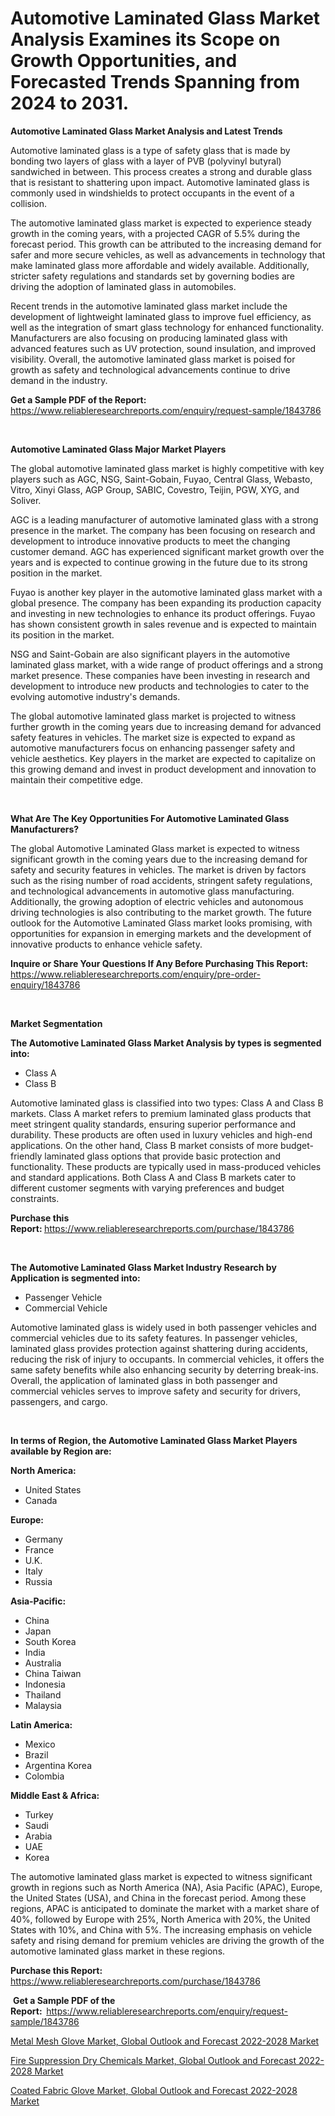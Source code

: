 <p><h1>Automotive Laminated Glass Market Analysis Examines its Scope on Growth Opportunities, and Forecasted Trends Spanning from 2024 to 2031.</h1></p><p><strong>Automotive Laminated Glass Market Analysis and Latest Trends</strong></p>
<p><p>Automotive laminated glass is a type of safety glass that is made by bonding two layers of glass with a layer of PVB (polyvinyl butyral) sandwiched in between. This process creates a strong and durable glass that is resistant to shattering upon impact. Automotive laminated glass is commonly used in windshields to protect occupants in the event of a collision.</p><p>The automotive laminated glass market is expected to experience steady growth in the coming years, with a projected CAGR of 5.5% during the forecast period. This growth can be attributed to the increasing demand for safer and more secure vehicles, as well as advancements in technology that make laminated glass more affordable and widely available. Additionally, stricter safety regulations and standards set by governing bodies are driving the adoption of laminated glass in automobiles.</p><p>Recent trends in the automotive laminated glass market include the development of lightweight laminated glass to improve fuel efficiency, as well as the integration of smart glass technology for enhanced functionality. Manufacturers are also focusing on producing laminated glass with advanced features such as UV protection, sound insulation, and improved visibility. Overall, the automotive laminated glass market is poised for growth as safety and technological advancements continue to drive demand in the industry.</p></p>
<p><strong>Get a Sample PDF of the Report:&nbsp;</strong> <a href="https://www.reliableresearchreports.com/enquiry/request-sample/1843786">https://www.reliableresearchreports.com/enquiry/request-sample/1843786</a></p>
<p>&nbsp;</p>
<p><strong>Automotive Laminated Glass Major Market Players</strong></p>
<p><p>The global automotive laminated glass market is highly competitive with key players such as AGC, NSG, Saint-Gobain, Fuyao, Central Glass, Webasto, Vitro, Xinyi Glass, AGP Group, SABIC, Covestro, Teijin, PGW, XYG, and Soliver. </p><p>AGC is a leading manufacturer of automotive laminated glass with a strong presence in the market. The company has been focusing on research and development to introduce innovative products to meet the changing customer demand. AGC has experienced significant market growth over the years and is expected to continue growing in the future due to its strong position in the market.</p><p>Fuyao is another key player in the automotive laminated glass market with a global presence. The company has been expanding its production capacity and investing in new technologies to enhance its product offerings. Fuyao has shown consistent growth in sales revenue and is expected to maintain its position in the market.</p><p>NSG and Saint-Gobain are also significant players in the automotive laminated glass market, with a wide range of product offerings and a strong market presence. These companies have been investing in research and development to introduce new products and technologies to cater to the evolving automotive industry's demands.</p><p>The global automotive laminated glass market is projected to witness further growth in the coming years due to increasing demand for advanced safety features in vehicles. The market size is expected to expand as automotive manufacturers focus on enhancing passenger safety and vehicle aesthetics. Key players in the market are expected to capitalize on this growing demand and invest in product development and innovation to maintain their competitive edge.</p></p>
<p>&nbsp;</p>
<p><strong>What Are The Key Opportunities For Automotive Laminated Glass Manufacturers?</strong></p>
<p><p>The global Automotive Laminated Glass market is expected to witness significant growth in the coming years due to the increasing demand for safety and security features in vehicles. The market is driven by factors such as the rising number of road accidents, stringent safety regulations, and technological advancements in automotive glass manufacturing. Additionally, the growing adoption of electric vehicles and autonomous driving technologies is also contributing to the market growth. The future outlook for the Automotive Laminated Glass market looks promising, with opportunities for expansion in emerging markets and the development of innovative products to enhance vehicle safety.</p></p>
<p><strong>Inquire or Share Your Questions If Any Before Purchasing This Report:</strong> <a href="https://www.reliableresearchreports.com/enquiry/pre-order-enquiry/1843786">https://www.reliableresearchreports.com/enquiry/pre-order-enquiry/1843786</a></p>
<p>&nbsp;</p>
<p><strong>Market Segmentation</strong></p>
<p><strong>The Automotive Laminated Glass Market Analysis by types is segmented into:</strong></p>
<p><ul><li>Class A</li><li>Class B</li></ul></p>
<p><p>Automotive laminated glass is classified into two types: Class A and Class B markets. Class A market refers to premium laminated glass products that meet stringent quality standards, ensuring superior performance and durability. These products are often used in luxury vehicles and high-end applications. On the other hand, Class B market consists of more budget-friendly laminated glass options that provide basic protection and functionality. These products are typically used in mass-produced vehicles and standard applications. Both Class A and Class B markets cater to different customer segments with varying preferences and budget constraints.</p></p>
<p><strong>Purchase this Report:&nbsp;</strong><a href="https://www.reliableresearchreports.com/purchase/1843786">https://www.reliableresearchreports.com/purchase/1843786</a></p>
<p>&nbsp;</p>
<p><strong>The Automotive Laminated Glass Market Industry Research by Application is segmented into:</strong></p>
<p><ul><li>Passenger Vehicle</li><li>Commercial Vehicle</li></ul></p>
<p><p>Automotive laminated glass is widely used in both passenger vehicles and commercial vehicles due to its safety features. In passenger vehicles, laminated glass provides protection against shattering during accidents, reducing the risk of injury to occupants. In commercial vehicles, it offers the same safety benefits while also enhancing security by deterring break-ins. Overall, the application of laminated glass in both passenger and commercial vehicles serves to improve safety and security for drivers, passengers, and cargo.</p></p>
<p>&nbsp;</p>
<p><strong>In terms of Region, the Automotive Laminated Glass Market Players available by Region are:</strong></p>
<p>
    <p> <strong> North America: </strong>
        <ul>
            <li>United States</li>
            <li>Canada</li>
        </ul>
        </p> 
    <p> <strong> Europe: </strong>
        <ul>
            <li>Germany</li>
            <li>France</li>
            <li>U.K.</li>
            <li>Italy</li>
            <li>Russia</li>
        </ul>
        </p> 
    <p> <strong> Asia-Pacific: </strong>
        <ul>
            <li>China</li>
            <li>Japan</li>
            <li>South Korea</li>
            <li>India</li>
            <li>Australia</li>
            <li>China Taiwan</li>
            <li>Indonesia</li>
            <li>Thailand</li>
            <li>Malaysia</li>
        </ul>
        </p> 
    <p> <strong> Latin America: </strong>
        <ul>
            <li>Mexico</li>
            <li>Brazil</li>
            <li>Argentina Korea</li>
            <li>Colombia</li>
        </ul>
        </p> 
    <p> <strong> Middle East & Africa: </strong>
        <ul>
            <li>Turkey</li>
            <li>Saudi</li>
            <li>Arabia</li>
            <li>UAE</li>
            <li>Korea</li>
        </ul>
    </p>
    </p>
<p><p>The automotive laminated glass market is expected to witness significant growth in regions such as North America (NA), Asia Pacific (APAC), Europe, the United States (USA), and China in the forecast period. Among these regions, APAC is anticipated to dominate the market with a market share of 40%, followed by Europe with 25%, North America with 20%, the United States with 10%, and China with 5%. The increasing emphasis on vehicle safety and rising demand for premium vehicles are driving the growth of the automotive laminated glass market in these regions.</p></p>
<p><strong>Purchase this Report: </strong><a href="https://www.reliableresearchreports.com/purchase/1843786">https://www.reliableresearchreports.com/purchase/1843786</a></p>
<p>&nbsp;<strong>Get a Sample PDF of the Report:&nbsp;&nbsp;</strong><a href="https://www.reliableresearchreports.com/enquiry/request-sample/1843786">https://www.reliableresearchreports.com/enquiry/request-sample/1843786</a></p>
<p><strong></strong></p>
<p><p><a href="https://view.publitas.com/reportprime-1/metal-mesh-glove-market-global-outlook-and-forecast-2022-2028-market-size-2023-2030-global-industrial-analysis-key-geographical-regions-market-share-top-key-players-product-types-and-forecast-research-report/">Metal Mesh Glove Market, Global Outlook and Forecast 2022-2028 Market</a></p><p><a href="https://view.publitas.com/reportprime-1/fire-suppression-dry-chemicals-market-global-outlook-and-forecast-2022-2028-market-size-furnishes-valuable-information-encompassing-market-share-market-trends-and-projections-spanning-from-2023-to-2030/">Fire Suppression Dry Chemicals Market, Global Outlook and Forecast 2022-2028 Market</a></p><p><a href="https://view.publitas.com/reportprime-1/coated-fabric-glove-market-global-outlook-and-forecast-2022-2028-market-size-market-share-and-global-market-analysis-report-2023-2030/">Coated Fabric Glove Market, Global Outlook and Forecast 2022-2028 Market</a></p></p>